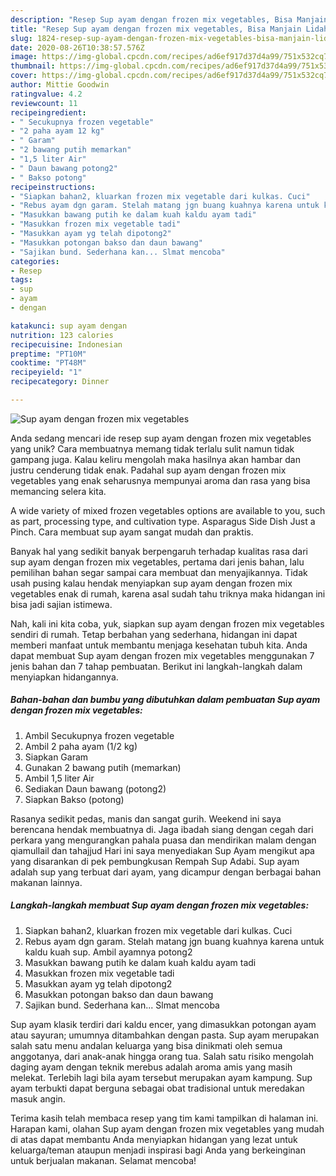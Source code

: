 ```yaml
---
description: "Resep Sup ayam dengan frozen mix vegetables, Bisa Manjain Lidah"
title: "Resep Sup ayam dengan frozen mix vegetables, Bisa Manjain Lidah"
slug: 1824-resep-sup-ayam-dengan-frozen-mix-vegetables-bisa-manjain-lidah
date: 2020-08-26T10:38:57.576Z
image: https://img-global.cpcdn.com/recipes/ad6ef917d37d4a99/751x532cq70/sup-ayam-dengan-frozen-mix-vegetables-foto-resep-utama.jpg
thumbnail: https://img-global.cpcdn.com/recipes/ad6ef917d37d4a99/751x532cq70/sup-ayam-dengan-frozen-mix-vegetables-foto-resep-utama.jpg
cover: https://img-global.cpcdn.com/recipes/ad6ef917d37d4a99/751x532cq70/sup-ayam-dengan-frozen-mix-vegetables-foto-resep-utama.jpg
author: Mittie Goodwin
ratingvalue: 4.2
reviewcount: 11
recipeingredient:
- " Secukupnya frozen vegetable"
- "2 paha ayam 12 kg"
- " Garam"
- "2 bawang putih memarkan"
- "1,5 liter Air"
- " Daun bawang potong2"
- " Bakso potong"
recipeinstructions:
- "Siapkan bahan2, kluarkan frozen mix vegetable dari kulkas. Cuci"
- "Rebus ayam dgn garam. Stelah matang jgn buang kuahnya karena untuk kaldu kuah sup. Ambil ayamnya potong2"
- "Masukkan bawang putih ke dalam kuah kaldu ayam tadi"
- "Masukkan frozen mix vegetable tadi"
- "Masukkan ayam yg telah dipotong2"
- "Masukkan potongan bakso dan daun bawang"
- "Sajikan bund. Sederhana kan... Slmat mencoba"
categories:
- Resep
tags:
- sup
- ayam
- dengan

katakunci: sup ayam dengan 
nutrition: 123 calories
recipecuisine: Indonesian
preptime: "PT10M"
cooktime: "PT48M"
recipeyield: "1"
recipecategory: Dinner

---
```



![Sup ayam dengan frozen mix vegetables](https://img-global.cpcdn.com/recipes/ad6ef917d37d4a99/751x532cq70/sup-ayam-dengan-frozen-mix-vegetables-foto-resep-utama.jpg)

Anda sedang mencari ide resep sup ayam dengan frozen mix vegetables yang unik? Cara membuatnya memang tidak terlalu sulit namun tidak gampang juga. Kalau keliru mengolah maka hasilnya akan hambar dan justru cenderung tidak enak. Padahal sup ayam dengan frozen mix vegetables yang enak seharusnya mempunyai aroma dan rasa yang bisa memancing selera kita.

A wide variety of mixed frozen vegetables options are available to you, such as part, processing type, and cultivation type. Asparagus Side Dish Just a Pinch. Cara membuat sup ayam sangat mudah dan praktis.

Banyak hal yang sedikit banyak berpengaruh terhadap kualitas rasa dari sup ayam dengan frozen mix vegetables, pertama dari jenis bahan, lalu pemilihan bahan segar sampai cara membuat dan menyajikannya. Tidak usah pusing kalau hendak menyiapkan sup ayam dengan frozen mix vegetables enak di rumah, karena asal sudah tahu triknya maka hidangan ini bisa jadi sajian istimewa.


Nah, kali ini kita coba, yuk, siapkan sup ayam dengan frozen mix vegetables sendiri di rumah. Tetap berbahan yang sederhana, hidangan ini dapat memberi manfaat untuk membantu menjaga kesehatan tubuh kita. Anda dapat membuat Sup ayam dengan frozen mix vegetables menggunakan 7 jenis bahan dan 7 tahap pembuatan. Berikut ini langkah-langkah dalam menyiapkan hidangannya.

<!--inarticleads1-->

##### Bahan-bahan dan bumbu yang dibutuhkan dalam pembuatan Sup ayam dengan frozen mix vegetables:

1. Ambil  Secukupnya frozen vegetable
1. Ambil 2 paha ayam (1/2 kg)
1. Siapkan  Garam
1. Gunakan 2 bawang putih (memarkan)
1. Ambil 1,5 liter Air
1. Sediakan  Daun bawang (potong2)
1. Siapkan  Bakso (potong)


Rasanya sedikit pedas, manis dan sangat gurih. Weekend ini saya berencana hendak membuatnya di. Jaga ibadah siang dengan cegah dari perkara yang mengurangkan pahala puasa dan mendirikan malam dengan qiamullail dan tahajjud Hari ini saya menyediakan Sup Ayam mengikut apa yang disarankan di pek pembungkusan Rempah Sup Adabi. Sup ayam adalah sup yang terbuat dari ayam, yang dicampur dengan berbagai bahan makanan lainnya. 

<!--inarticleads2-->

##### Langkah-langkah membuat Sup ayam dengan frozen mix vegetables:

1. Siapkan bahan2, kluarkan frozen mix vegetable dari kulkas. Cuci
1. Rebus ayam dgn garam. Stelah matang jgn buang kuahnya karena untuk kaldu kuah sup. Ambil ayamnya potong2
1. Masukkan bawang putih ke dalam kuah kaldu ayam tadi
1. Masukkan frozen mix vegetable tadi
1. Masukkan ayam yg telah dipotong2
1. Masukkan potongan bakso dan daun bawang
1. Sajikan bund. Sederhana kan... Slmat mencoba


Sup ayam klasik terdiri dari kaldu encer, yang dimasukkan potongan ayam atau sayuran; umumnya ditambahkan dengan pasta. Sup ayam merupakan salah satu menu andalan keluarga yang bisa dinikmati oleh semua anggotanya, dari anak-anak hingga orang tua. Salah satu risiko mengolah daging ayam dengan teknik merebus adalah aroma amis yang masih melekat. Terlebih lagi bila ayam tersebut merupakan ayam kampung. Sup ayam terbukti dapat berguna sebagai obat tradisional untuk meredakan masuk angin. 

Terima kasih telah membaca resep yang tim kami tampilkan di halaman ini. Harapan kami, olahan Sup ayam dengan frozen mix vegetables yang mudah di atas dapat membantu Anda menyiapkan hidangan yang lezat untuk keluarga/teman ataupun menjadi inspirasi bagi Anda yang berkeinginan untuk berjualan makanan. Selamat mencoba!
